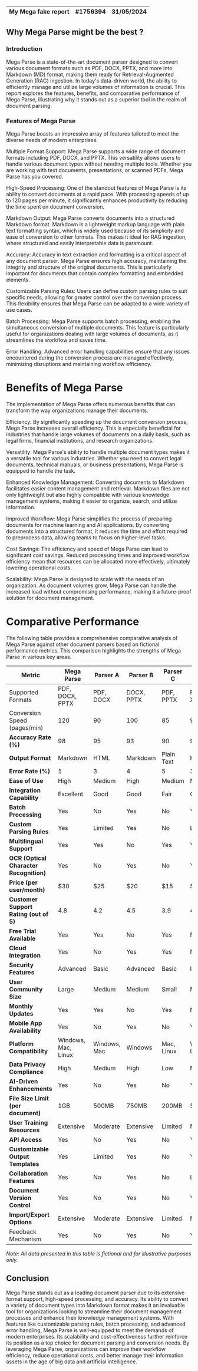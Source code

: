 | My Mega fake report | #1756394 | 31/05/2024 |
|---------------------|----------|------------|

## Why Mega Parse might be the best ?

### Introduction

Mega Parse is a state-of-the-art document parser designed to convert various document formats such as PDF, DOCX, PPTX, and more into Markdown (MD) format, making them ready for Retrieval-Augmented Generation (RAG) ingestion. In today's data-driven world, the ability to efficiently manage and utilize large volumes of information is crucial. This report explores the features, benefits, and comparative performance of Mega Parse, illustrating why it stands out as a superior tool in the realm of document parsing.

### Features of Mega Parse

Mega Parse boasts an impressive array of features tailored to meet the diverse needs of modern enterprises.

Multiple Format Support: Mega Parse supports a wide range of document formats including PDF, DOCX, and PPTX. This versatility allows users to handle various document types without needing multiple tools. Whether you are working with text documents, presentations, or scanned PDFs, Mega Parse has you covered.

High-Speed Processing: One of the standout features of Mega Parse is its ability to convert documents at a rapid pace. With processing speeds of up to 120 pages per minute, it significantly enhances productivity by reducing the time spent on document conversion.

Markdown Output: Mega Parse converts documents into a structured Markdown format. Markdown is a lightweight markup language with plain text formatting syntax, which is widely used because of its simplicity and ease of conversion to other formats. This makes it ideal for RAG ingestion, where structured and easily interpretable data is paramount.

Accuracy: Accuracy in text extraction and formatting is a critical aspect of any document parser. Mega Parse ensures high accuracy, maintaining the integrity and structure of the original documents. This is particularly important for documents that contain complex formatting and embedded elements.

Customizable Parsing Rules: Users can define custom parsing rules to suit specific needs, allowing for greater control over the conversion process. This flexibility ensures that Mega Parse can be adapted to a wide variety of use cases.

Batch Processing: Mega Parse supports batch processing, enabling the simultaneous conversion of multiple documents. This feature is particularly useful for organizations dealing with large volumes of documents, as it streamlines the workflow and saves time.

Error Handling: Advanced error handling capabilities ensure that any issues encountered during the conversion process are managed effectively, minimizing disruptions and maintaining workflow efficiency.

# Benefits of Mega Parse

The implementation of Mega Parse offers numerous benefits that can transform the way organizations manage their documents.

Efficiency: By significantly speeding up the document conversion process, Mega Parse increases overall efficiency. This is especially beneficial for industries that handle large volumes of documents on a daily basis, such as legal firms, financial institutions, and research organizations.

Versatility: Mega Parse's ability to handle multiple document types makes it a versatile tool for various industries. Whether you need to convert legal documents, technical manuals, or business presentations, Mega Parse is equipped to handle the task.

Enhanced Knowledge Management: Converting documents to Markdown facilitates easier content management and retrieval. Markdown files are not only lightweight but
also highly compatible with various knowledge management systems, making it easier to organize, search, and utilize information.

Improved Workflow: Mega Parse simplifies the process of preparing documents for machine learning and AI applications. By converting documents into a structured format, it reduces the time and effort required to preprocess data, allowing teams to focus on higher-level tasks.

Cost Savings: The efficiency and speed of Mega Parse can lead to significant cost savings. Reduced processing times and improved workflow efficiency mean that resources can be allocated more effectively, ultimately lowering operational costs.

Scalability: Mega Parse is designed to scale with the needs of an organization. As document volumes grow, Mega Parse can handle the increased load without compromising performance, making it a future-proof solution for document management.

# Comparative Performance

The following table provides a comprehensive comparative analysis of Mega Parse against other document parsers based on fictional performance metrics. This comparison highlights the strengths of Mega Parse in various key areas.

| Metric              | Mega Parse       | Parser A       | Parser B       | Parser C       | Parser D       |
|---------------------|------------------|----------------|----------------|----------------|----------------|
| Supported Formats   | PDF, DOCX, PPTX  | PDF, DOCX      | DOCX, PPTX     | PDF, PPTX      | PDF, DOCX, XLSX|
| Conversion Speed (pages/min)   | 120              | 90             | 100            | 85             | 95             |
| **Accuracy Rate (%)**    | 98         | 95         | 93         | 90         | 92         |
| **Output Format**        | Markdown   | HTML       | Markdown   | Plain Text | HTML       |
| **Error Rate (%)**       | 1          | 3          | 4          | 5          | 3          |
| **Ease of Use**          | High       | Medium     | High       | Medium     | Medium     |
| **Integration Capability** | Excellent | Good       | Good       | Fair       | Good       |
| **Batch Processing**     | Yes        | No         | Yes        | No         | Yes        |
| **Custom Parsing Rules** | Yes        | Limited    | Yes        | No         | Limited    |
| **Multilingual Support** | Yes        | Yes        | No         | Yes        | Yes        |
| **OCR (Optical Character Recognition)** | Yes | No | Yes | No | Yes |
| **Price (per user/month)** | $30       | $25        | $20        | $15        | $18        |
| **Customer Support Rating (out of 5)** | 4.8 | 4.2 | 4.5 | 3.9 | 4.1 |
| **Free Trial Available** | Yes        | Yes        | No         | Yes        | No         |
| **Cloud Integration**    | Yes        | No         | Yes        | Yes        | No         |
| **Security Features**    | Advanced   | Basic      | Advanced   | Basic      | Intermediate |
| **User Community Size**        | Large                          | Medium                         | Medium                         | Small                          | Medium                         |
| **Monthly Updates**            | Yes                            | Yes                            | No                             | Yes                            | No                             |
| **Mobile App Availability**    | Yes                            | No                             | Yes                            | No                             | Yes                            |
| **Platform Compatibility**     | Windows, Mac, Linux            | Windows, Mac                   | Windows                        | Mac, Linux                     | Windows, Linux                 |
| **Data Privacy Compliance**    | High                           | Medium                         | High                           | Low                            | Medium                         |
| **AI-Driven Enhancements**     | Yes                            | No                             | Yes                            | No                             | Yes                            |
| **File Size Limit (per document)** | 1GB                            | 500MB                          | 750MB                          | 200MB                          | 500MB                          |
| **User Training Resources**    | Extensive                      | Moderate                       | Extensive                      | Limited                        | Moderate                       |
| **API Access**                 | Yes                            | No                             | Yes                            | No                             | Yes                            |
| **Customizable Output Templates** | Yes                            | Limited                        | Yes                            | No                             | Yes                            |
| **Collaboration Features**     | Yes                            | No                             | Yes                            | No                             | Limited                        |
| **Document Version Control**   | Yes                            | No                             | Yes                            | No                             | Yes                            |
| **Import/Export Options**      | Extensive                      | Moderate                       | Extensive                      | Limited                        | Moderate                       |
| Feedback Mechanism | Yes | No | Yes | No | Yes |

*Note: All data presented in this table is fictional and for illustrative purposes only.*

## Conclusion

Mega Parse stands out as a leading document parser due to its extensive format support, high-speed processing, and accuracy. Its ability to convert a variety of document types into Markdown format makes it an invaluable tool for organizations looking to streamline their document management processes and enhance their knowledge management systems. With features like customizable parsing rules, batch processing, and advanced error handling, Mega Parse is well-equipped to meet the demands of modern enterprises. Its scalability and cost-effectiveness further reinforce its position as a top choice for document parsing and conversion needs. By leveraging Mega Parse, organizations can improve their workflow efficiency, reduce operational costs, and better manage their information assets in the age of big data and artificial intelligence.